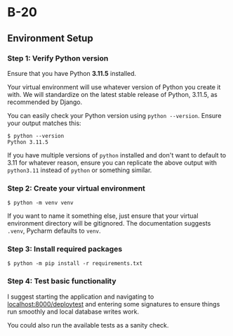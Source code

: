 # B-20

## Environment Setup

### Step 1: Verify Python version
Ensure that you have Python **3.11.5** installed. 

Your virtual environment will use whatever version of Python you create it with.
We will standardize on the latest stable release of Python, 3.11.5, as recommended by Django.

You can easily check your Python version using `python --version`. 
Ensure your output matches this:
```shell
$ python --version
Python 3.11.5
```

If you have multiple versions of `python` installed and don't want to default to 3.11 for whatever reason,
ensure you can replicate the above output with `python3.11` instead of `python` or something similar. 

### Step 2: Create your virtual environment
```shell
$ python -m venv venv
```

If you want to name it something else, just ensure that your virtual environment directory will be gitignored.
The documentation suggests `.venv`, Pycharm defaults to `venv`.

### Step 3: Install required packages
```shell
$ python -m pip install -r requirements.txt
```

### Step 4: Test basic functionality
I suggest starting the application and navigating to [localhost:8000/deploytest](http://localhost:8000/deploytest/)
and entering some signatures to ensure things run smoothly and local database writes work.

You could also run the available tests as a sanity check.
